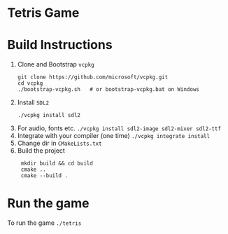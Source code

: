 # Tetris Game

# Build Instructions

1. Clone and Bootstrap `vcpkg`
    ```
    git clone https://github.com/microsoft/vcpkg.git
    cd vcpkg
    ./bootstrap-vcpkg.sh   # or bootstrap-vcpkg.bat on Windows
    ```
2. Install `SDL2`
    ```
    ./vcpkg install sdl2
    ```
3. For audio, fonts etc.
    ```./vcpkg install sdl2-image sdl2-mixer sdl2-ttf```
4. Integrate with your compiler (one time)
   ```./vcpkg integrate install```
5. Change dir in `CMakeLists.txt`
6. Build the project
   ```
    mkdir build && cd build
    cmake ..
    cmake --build .
   ```
# Run the game
To run the game `./tetris`
